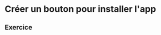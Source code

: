 <!-- .slide: class="exercice sfeir-bg-pink" -->

# Créer un bouton pour installer l'app

## Exercice